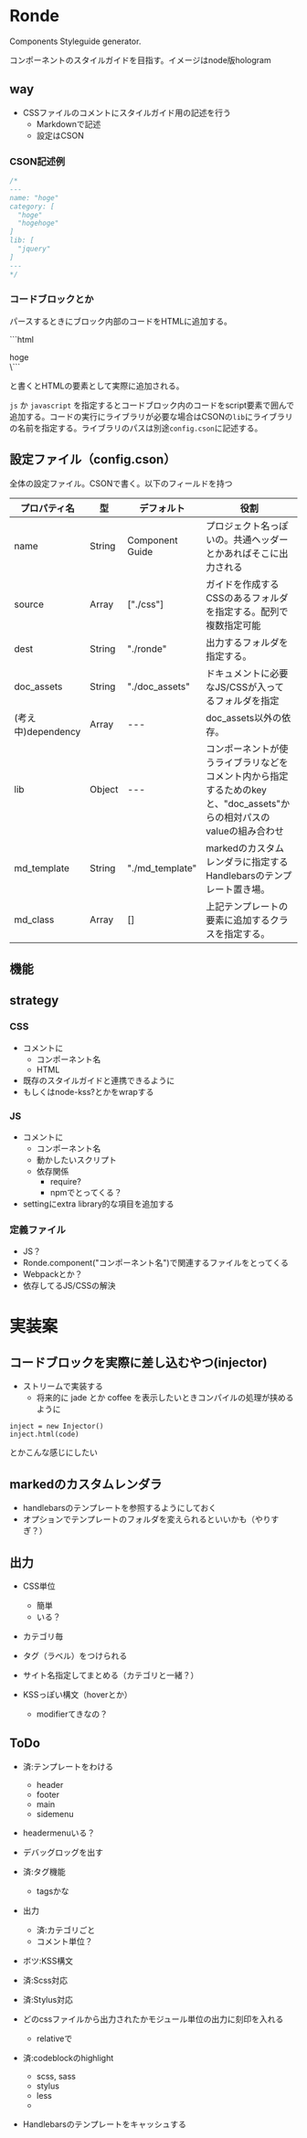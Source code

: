 # Ronde

Components Styleguide generator.

コンポーネントのスタイルガイドを目指す。イメージはnode版hologram

## way

* CSSファイルのコメントにスタイルガイド用の記述を行う
  * Markdownで記述
  * 設定はCSON


### CSON記述例

```css
/*
---
name: "hoge"
category: [
  "hoge"
  "hogehoge"
]
lib: [
  "jquery"
]
---
*/
```

### コードブロックとか

パースするときにブロック内部のコードをHTMLに追加する。

\```html
<div class="hoge">hoge</div>
\```

と書くとHTMLの要素として実際に追加される。

`js` か `javascript` を指定するとコードブロック内のコードをscript要素で囲んで追加する。コードの実行にライブラリが必要な場合はCSONの`lib`にライブラリの名前を指定する。ライブラリのパスは別途`config.cson`に記述する。

## 設定ファイル（config.cson）

全体の設定ファイル。CSONで書く。以下のフィールドを持つ

|プロパティ名|型|デフォルト|役割|
|---|---|---|---|
|name|String|Component Guide|プロジェクト名っぽいの。共通ヘッダーとかあればそこに出力される|
|source|Array|["./css"]|ガイドを作成するCSSのあるフォルダを指定する。配列で複数指定可能|
|dest|String|"./ronde"|出力するフォルダを指定する。|
|doc_assets|String|"./doc_assets"|ドキュメントに必要なJS/CSSが入ってるフォルダを指定|
|(考え中)dependency|Array|---|doc_assets以外の依存。|
|lib|Object|---|コンポーネントが使うライブラリなどをコメント内から指定するためのkeyと、"doc_assets"からの相対パスのvalueの組み合わせ|
|md_template|String|"./md_template"|markedのカスタムレンダラに指定するHandlebarsのテンプレート置き場。|
|md_class|Array|[]|上記テンプレートの要素に追加するクラスを指定する。|


## 機能




## strategy

### CSS

* コメントに
  * コンポーネント名
  * HTML
* 既存のスタイルガイドと連携できるように
* もしくはnode-kss?とかをwrapする

### JS

* コメントに
  * コンポーネント名
  * 動かしたいスクリプト
  * 依存関係
    * require?
    * npmでとってくる？
* settingにextra library的な項目を追加する
    
### 定義ファイル

* JS？
* Ronde.component("コンポーネント名")で関連するファイルをとってくる
* Webpackとか？
* 依存してるJS/CSSの解決

# 実装案

## コードブロックを実際に差し込むやつ(injector)

* ストリームで実装する
  * 将来的に jade とか coffee を表示したいときコンパイルの処理が挟めるように

```
inject = new Injector()
inject.html(code)
```

とかこんな感じにしたい

## markedのカスタムレンダラ

* handlebarsのテンプレートを参照するようにしておく
* オプションでテンプレートのフォルダを変えられるといいかも（やりすぎ？）

## 出力

* CSS単位
  * 簡単
  * いる？
* カテゴリ毎

* タグ（ラベル）をつけられる
* サイト名指定してまとめる（カテゴリと一緒？）
* KSSっぽい構文（hoverとか）
  * modifierてきなの？

## ToDo

* 済:テンプレートをわける
  * header
  * footer
  * main
  * sidemenu
* headermenuいる？
* デバッグロッグを出す
* 済:タグ機能
  * tagsかな
* 出力
  * 済:カテゴリごと
  * コメント単位？
* ボツ:KSS構文
* 済:Scss対応
* 済:Stylus対応
* どのcssファイルから出力されたかモジュール単位の出力に刻印を入れる
  * relativeで
* 済:codeblockのhighlight
  * scss, sass
  * stylus
  * less
  * 

* Handlebarsのテンプレートをキャッシュする
